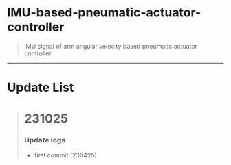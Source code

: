 # IMU-based-pneumatic-actuator-controller
> IMU signal of arm angular velocity based pneumatic actuator controller
-----------------------
# Update List
> # 231025
> ### Update logs
> * first commit (230425)
